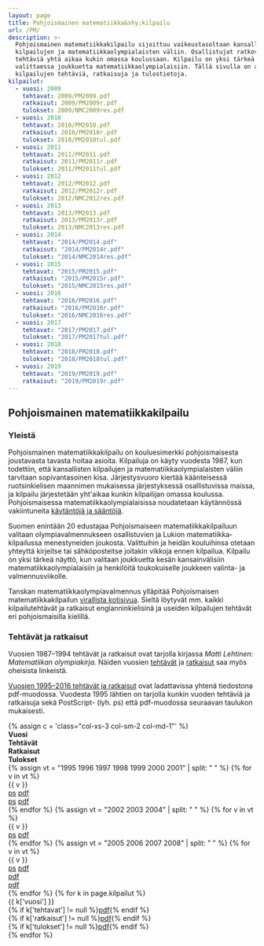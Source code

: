 ```yaml
---
layout: page
title: Pohjoismainen matematiikka&shy;kilpailu
url: /PM/
description: >-
  Pohjoismainen matematiikkakilpailu sijoittuu vaikeustasoltaan kansallisten
  kilpailujen ja matematiikkaolympialaisten väliin. Osallistujat ratkovat
  tehtäviä yhtä aikaa kukin omassa koulussaan. Kilpailu on yksi tärkeä näyttö
  valittaessa joukkuetta matematiikkaolympialaisiin. Tällä sivulla on aiempien
  kilpailujen tehtäviä, ratkaisuja ja tulostietoja.
kilpailut:
  - vuosi: 2009
    tehtavat: 2009/PM2009.pdf
    ratkaisut: 2009/PM2009r.pdf
    tulokset: 2009/NMC2009res.pdf
  - vuosi: 2010
    tehtavat: 2010/PM2010.pdf
    ratkaisut: 2010/PM2010r.pdf
    tulokset: 2010/PM2010tul.pdf
  - vuosi: 2011
    tehtavat: 2011/PM2011.pdf
    ratkaisut: 2011/PM2011r.pdf
    tulokset: 2011/PM2011tul.pdf
  - vuosi: 2012
    tehtavat: 2012/PM2012.pdf
    ratkaisut: 2012/PM2012r.pdf
    tulokset: 2012/NMC2012res.pdf
  - vuosi: 2013
    tehtavat: 2013/PM2013.pdf
    ratkaisut: 2013/PM2013r.pdf
    tulokset: 2013/NMC2013res.pdf
  - vuosi: 2014
    tehtavat: "2014/PM2014.pdf"
    ratkaisut: "2014/PM2014r.pdf"
    tulokset: "2014/NMC2014res.pdf"
  - vuosi: 2015
    tehtavat: "2015/PM2015.pdf"
    ratkaisut: "2015/PM2015r.pdf"
    tulokset: "2015/NMC2015res.pdf"
  - vuosi: 2016
    tehtavat: "2016/PM2016.pdf"
    ratkaisut: "2016/PM2016r.pdf"
    tulokset: "2016/NMC2016res.pdf"
  - vuosi: 2017
    tehtavat: "2017/PM2017.pdf"
    tulokset: "2017/PM2017tul.pdf"
  - vuosi: 2018
    tehtavat: "2018/PM2018.pdf"
    tulokset: "2018/PM2018tul.pdf"
  - vuosi: 2019
    tehtavat: "2019/PM2019.pdf"
    ratkaisut: "2019/PM2019r.pdf"
---
```

## Pohjoismainen matematiikka&shy;kilpailu

### Yleistä

Pohjoismainen matematiikka&shy;kilpailu on kouluesimerkki pohjoismaisesta
joustavasta tavasta hoitaa asioita. Kilpailuja on käyty vuodesta 1987,
kun todettiin, että kansallisten kilpailujen ja
matematiikka&shy;olympialaisten väliin tarvitaan sopivan&shy;tasoinen kisa.
Järjestysvuoro kiertää käänteisessä ruotsinkielisen maannimen
mukaisessa järjestyksessä osallistuvissa maissa, ja kilpailu
järjestetään yht'aikaa kunkin kilpailijan omassa koulussa.
Pohjoismaisessa matematiikka&shy;olympialaisissa noudatetaan käytännössä
vakiintuneita [käytäntöjä ja sääntöjä](nmcrules.html).

Suomen enintään 20 edustajaa Pohjoismaiseen matematiikka&shy;kilpailuun
valitaan olympia&shy;valmennukseen osallistuvien ja Lukion
matematiikka&shy;kilpailussa menestyneiden joukosta. Valittuihin ja heidän
kouluihinsa otetaan yhteyttä kirjeitse tai sähköposteitse joitakin
vikkoja ennen kilpailua. Kilpailu on yksi tärkeä näyttö, kun valitaan
joukkuetta kesän kansainvälisiin matematiikka&shy;olympialaisiin ja
henkilöitä toukokuiselle joukkeen valinta- ja valmennusviikolle.

Tanskan matematiikka&shy;olympia&shy;valmennus ylläpitää Pohjoismaisen
matematiikka&shy;kilpailun [virallista kotisivua](http://www.georgmohr.dk/nmcperm/).
Sieltä löytyvät mm. kaikki kilpailutehtävät ja ratkaisut
englanninkielisinä ja useiden kilpailujen tehtävät eri pohjoismaisilla
kielillä.

### Tehtävät ja ratkaisut

Vuosien 1987–1994 tehtävät ja ratkaisut ovat tarjolla kirjassa
_Matti Lehtinen: Matematiikan olympiakirja._ Näiden
vuosien [tehtävät](nmct87_94.pdf) ja [ratkaisut](nmcr87_94.pdf) saa myös
oheisista linkeistä.

[Vuosien 1995–2016 tehtävät ja ratkaisut](nmckaikki.pdf) ovat
ladattavissa yhtenä tiedostona pdf-muodossa. Vuodesta 1995 lähtien on
tarjolla kunkin vuoden tehtäviä ja ratkaisuja sekä PostScript- (lyh.
ps) että pdf-muodossa seuraavan taulukon mukaisesti.

<div class="list-group">
{% assign c = 'class="col-xs-3 col-sm-2 col-md-1"' %}
<div class="row list-group-item">
<div {{ c }}><strong>Vuosi</strong></div>
<div {{ c }}><strong>Tehtävät</strong></div>
<div {{ c }}><strong>Ratkaisut</strong></div>
<div {{ c }}><strong>Tulokset</strong></div>
</div>
{% assign vt = "1995 1996 1997 1998 1999 2000 2001" | split: " " %}
{% for v in vt %}
<div class="row list-group-item">
<div {{ c }}>{{ v }}</div>
<div {{ c }}><a href="{{ v }}/PM{{ v }}.ps">ps</a> <a href="{{ v }}/PM{{ v }}.pdf">pdf</a></div>
<div {{ c }}><a href="{{ v }}/PM{{ v }}r.ps">ps</a> <a href="{{ v }}/PM{{ v }}r.pdf">pdf</a></div>
</div>
{% endfor %}
{% assign vt = "2002 2003 2004" | split: " " %}
{% for v in vt %}
<div class="row list-group-item">
<div {{ c }}>{{ v }}</div>
<div {{ c }}><a href="{{ v }}/PM{{ v }}.ps">ps</a> <a href="{{ v }}/PM{{ v }}.pdf">pdf</a></div>
</div>
{% endfor %}
{% assign vt = "2005 2006 2007 2008" | split: " " %}
{% for v in vt %}
<div class="row list-group-item">
<div {{ c }}>{{ v }}</div>
<div {{ c }}><a href="{{ v }}/PM{{ v }}.ps">ps</a> <a href="{{ v }}/PM{{ v }}.pdf">pdf</a></div>
<div {{ c }}><a href="{{ v }}/PM{{ v }}r.pdf">pdf</a></div>
<div {{ c }}><a href="{{ v }}/PM{{ v }}tul.pdf">pdf</a></div>
</div>
{% endfor %}
{% for k in page.kilpailut %}
<div class="row list-group-item">
<div {{ c }}>{{ k['vuosi'] }}</div>
<div {{ c }}>{% if k['tehtavat'] != null %}<a href="{{ k['tehtavat'] }}">pdf</a>{% endif %}</div>
<div {{ c }}>{% if k['ratkaisut'] != null %}<a href="{{ k['ratkaisut'] }}">pdf</a>{% endif %}</div>
<div {{ c }}>{% if k['tulokset'] != null %}<a href="{{ k['tulokset'] }}">pdf</a>{% endif %}</div>
</div>
{% endfor %}
</div>
